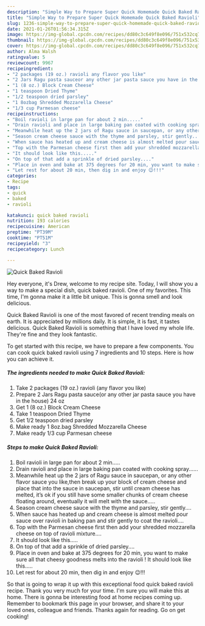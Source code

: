 ```yaml
---
description: "Simple Way to Prepare Super Quick Homemade Quick Baked Ravioli"
title: "Simple Way to Prepare Super Quick Homemade Quick Baked Ravioli"
slug: 1236-simple-way-to-prepare-super-quick-homemade-quick-baked-ravioli
date: 2021-01-26T01:56:34.315Z
image: https://img-global.cpcdn.com/recipes/dd80c3c649f8e096/751x532cq70/quick-baked-ravioli-recipe-main-photo.jpg
thumbnail: https://img-global.cpcdn.com/recipes/dd80c3c649f8e096/751x532cq70/quick-baked-ravioli-recipe-main-photo.jpg
cover: https://img-global.cpcdn.com/recipes/dd80c3c649f8e096/751x532cq70/quick-baked-ravioli-recipe-main-photo.jpg
author: Alma Walsh
ratingvalue: 5
reviewcount: 9967
recipeingredient:
- "2 packages (19 oz.) ravioli any flavor you like"
- "2 Jars Ragu pasta sauceor any other jar pasta sauce you have in the house 24 oz"
- "1 (8 oz.) Block Cream Cheese"
- "1 teaspoon Dried Thyme"
- "1/2 teaspoon dried parsley"
- "1 8ozbag Shredded Mozzarella Cheese"
- "1/3 cup Parmesan cheese"
recipeinstructions:
- "Boil ravioli in large pan for about 2 min....."
- "Drain ravioli and place in large baking pan coated with cooking spray......"
- "Meanwhile heat up the 2 jars of Ragu sauce in saucepan, or any other flavor sauce you like,then break up your block of cream cheese and place that into the sauce in saucepan, stir until cream cheese has melted, it’s ok if you still have some smaller chunks of cream cheese floating around, eventually it will melt with the sauce....."
- "Season cream cheese sauce with the thyme and parsley, stir gently...."
- "When sauce has heated up and cream cheese is almost melted pour sauce over ravioli in baking pan and stir gently to coat the ravioli...."
- "Top with the Parmesan cheese first then add your shredded mozzarella cheese on top of ravioli mixture...."
- "It should look like this....."
- "On top of that add a sprinkle of dried parsley...."
- "Place in oven and bake at 375 degrees for 20 min, you want to make sure all that cheesy goodness melts into the ravioli ! It should look like this....."
- "Let rest for about 20 min, then dig in and enjoy 😉!!!"
categories:
- Recipe
tags:
- quick
- baked
- ravioli

katakunci: quick baked ravioli 
nutrition: 193 calories
recipecuisine: American
preptime: "PT39M"
cooktime: "PT51M"
recipeyield: "3"
recipecategory: Lunch

---
```



![Quick Baked Ravioli](https://img-global.cpcdn.com/recipes/dd80c3c649f8e096/751x532cq70/quick-baked-ravioli-recipe-main-photo.jpg)

Hey everyone, it's Drew, welcome to my recipe site. Today, I will show you a way to make a special dish, quick baked ravioli. One of my favorites. This time, I'm gonna make it a little bit unique. This is gonna smell and look delicious.



Quick Baked Ravioli is one of the most favored of recent trending meals on earth. It is appreciated by millions daily. It is simple, it is fast, it tastes delicious. Quick Baked Ravioli is something that I have loved my whole life. They're fine and they look fantastic.


To get started with this recipe, we have to prepare a few components. You can cook quick baked ravioli using 7 ingredients and 10 steps. Here is how you can achieve it.

<!--inarticleads1-->

##### The ingredients needed to make Quick Baked Ravioli:

1. Take 2 packages (19 oz.) ravioli (any flavor you like)
1. Prepare 2 Jars Ragu pasta sauce(or any other jar pasta sauce you have in the house) 24 oz
1. Get 1 (8 oz.) Block Cream Cheese
1. Take 1 teaspoon Dried Thyme
1. Get 1/2 teaspoon dried parsley
1. Make ready 1 8oz.bag Shredded Mozzarella Cheese
1. Make ready 1/3 cup Parmesan cheese




<!--inarticleads2-->

##### Steps to make Quick Baked Ravioli:

1. Boil ravioli in large pan for about 2 min.....
1. Drain ravioli and place in large baking pan coated with cooking spray......
1. Meanwhile heat up the 2 jars of Ragu sauce in saucepan, or any other flavor sauce you like,then break up your block of cream cheese and place that into the sauce in saucepan, stir until cream cheese has melted, it’s ok if you still have some smaller chunks of cream cheese floating around, eventually it will melt with the sauce.....
1. Season cream cheese sauce with the thyme and parsley, stir gently....
1. When sauce has heated up and cream cheese is almost melted pour sauce over ravioli in baking pan and stir gently to coat the ravioli....
1. Top with the Parmesan cheese first then add your shredded mozzarella cheese on top of ravioli mixture....
1. It should look like this.....
1. On top of that add a sprinkle of dried parsley....
1. Place in oven and bake at 375 degrees for 20 min, you want to make sure all that cheesy goodness melts into the ravioli ! It should look like this.....
1. Let rest for about 20 min, then dig in and enjoy 😉!!!




So that is going to wrap it up with this exceptional food quick baked ravioli recipe. Thank you very much for your time. I'm sure you will make this at home. There is gonna be interesting food at home recipes coming up. Remember to bookmark this page in your browser, and share it to your loved ones, colleague and friends. Thanks again for reading. Go on get cooking!
